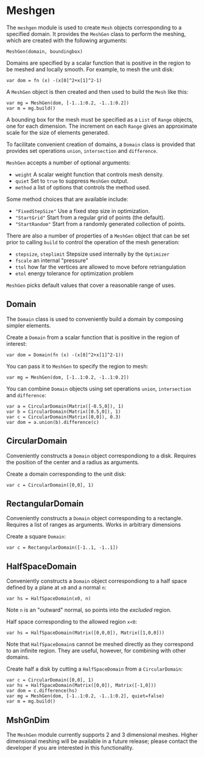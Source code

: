 [comment]: # (Meshgen module help)
[version]: # (0.5)

# Meshgen
[tagmeshgen]: # (meshgen)

The `meshgen` module is used to create `Mesh` objects corresponding to a specified domain. It provides the `MeshGen` class to perform the meshing, which are created with the following arguments:

    MeshGen(domain, boundingbox)

Domains are specified by a scalar function that is positive in the region to be meshed and locally smooth. For example, to mesh the unit disk:

    var dom = fn (x) -(x[0]^2+x[1]^2-1)

A `MeshGen` object is then created and then used to build the `Mesh` like this:

    var mg = MeshGen(dom, [-1..1:0.2, -1..1:0.2])
    var m = mg.build()

A bounding box for the mesh must be specified as a `List` of `Range` objects, one for each dimension. The increment on each `Range` gives an approximate scale for the size of elements generated.

To facilitate convenient creation of domains, a `Domain` class is provided that provides set operations `union`, `intersection` and `difference`.

`MeshGen` accepts a number of optional arguments:

* `weight` A scalar weight function that controls mesh density.
* `quiet` Set to `true` to suppress  `MeshGen` output.
* `method` a list of options that controls the method used.

Some method choices that are available include:

* `"FixedStepSize"` Use a fixed step size in optimization.
* `"StartGrid"` Start from a regular grid of points (the default).
* `"StartRandom"` Start from a randomly generated collection of points.

There are also a number of properties of a `MeshGen` object that can be set prior to calling `build` to control the operation of the mesh generation:

* `stepsize`, `steplimit` Stepsize used internally by the `Optimizer`
* `fscale` an internal "pressure"
* `ttol` how far the vertices are allowed to move before retriangulation
* `etol` energy tolerance for optimization problem

`MeshGen` picks default values that cover a reasonable range of uses.

[showsubtopics]: # (subtopics)

## Domain
[tagdomain]: # (domain)

The `Domain` class is used to conveniently build a domain by composing simpler elements. 

Create a `Domain` from a scalar function that is positive in the region of interest:

    var dom = Domain(fn (x) -(x[0]^2+x[1]^2-1))

You can pass it to `MeshGen` to specify the region to mesh: 

    var mg = MeshGen(dom, [-1..1:0.2, -1..1:0.2])

You can combine `Domain` objects using set operations `union`, `intersection` and `difference`: 

    var a = CircularDomain(Matrix([-0.5,0]), 1)
    var b = CircularDomain(Matrix([0.5,0]), 1)
    var c = CircularDomain(Matrix([0,0]), 0.3)
    var dom = a.union(b).difference(c)

## CircularDomain
[tagcirculardomain]: # (circulardomain)

Conveniently constructs a `Domain` object correspondiong to a disk. Requires the position of the center and a radius as arguments. 

Create a domain corresponding to the unit disk: 

    var c = CircularDomain([0,0], 1)

## RectangularDomain
[tagrectangulardomain]: # (rectangulardomain)

Conveniently constructs a `Domain` object corresponding to a rectangle. Requires a list of ranges as arguments. Works in arbitrary dimensions

Create a square `Domain`:

    var c = RectangularDomain([-1..1, -1..1])

## HalfSpaceDomain
[halfspacedomain]: # (halfspacedomain)

Conveniently constructs a `Domain` object correspondiong to a half space defined by a plane at `x0` and a normal `n`:

    var hs = HalfSpaceDomain(x0, n)

Note `n` is an "outward" normal, so points into the *excluded* region.

Half space corresponding to the allowed region `x<0`:

    var hs = HalfSpaceDomain(Matrix([0,0,0]), Matrix([1,0,0]))

Note that `HalfSpaceDomain`s cannot be meshed directly as they correspond to an infinite region. They are useful, however, for combining with other domains.

Create half a disk by cutting a `HalfSpaceDomain` from a `CircularDomain`:

    var c = CircularDomain([0,0], 1)
    var hs = HalfSpaceDomain(Matrix([0,0]), Matrix([-1,0]))
    var dom = c.difference(hs) 
    var mg = MeshGen(dom, [-1..1:0.2, -1..1:0.2], quiet=false)
    var m = mg.build()

## MshGnDim
[mshgndim]: # (mshgndim)

The `MeshGen` module currently supports 2 and 3 dimensional meshes. Higher dimensional meshing will be available in a future release; please contact the developer if you are interested in this functionality.